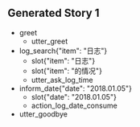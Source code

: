 ## Generated Story 1
* greet
    - utter_greet
* log_search{"item": "日志"}
    - slot{"item": "日志"}
    - slot{"item": "的情况"}
    - utter_ask_log_time
* inform_date{"date": "2018.01.05"}
    - slot{"date": "2018.01.05"}
    - action_log_date_consume
* utter_goodbye
